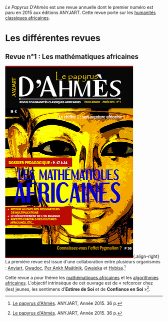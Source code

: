 <!-- TITLE: Le Papyrus D'Ahmes -->
<!-- SUBTITLE: Présentation de la revue « Le Papyrus D'Ahmes » -->

*Le Papyrus D'Ahmès* est une revue annuelle dont le premier numéro est paru en 2015 aux éditions ANYJART. Cette revue porte sur les [humanités classiques africaines](/divers/humanites-classiques-africaines).

# Les différentes revues
## Revue n°1 : Les mathématiques africaines
![F 8 Ec 9 E 94784 D 79209 A 489 Dbcca 9792 Aaf 228 Ec](/uploads/ouvrage/f-8-ec-9-e-94784-d-79209-a-489-dbcca-9792-aaf-228-ec.png "Couverture de la revue « Le papyrus d'Ahmès »"){.align-right}
La première revue est issue d'une collaboration entre plusieurs organismes : [Anyjart](/organisme/a-classer/caraibes/centre/karukera/anyjart), [Gwadoc](/organisme/a-classer/caraibes/centre/karukera/gwadoc), [Per Ankh Maâtinik](organisme/a-classer/caraibes/sud/madinina/per-ankh-maatinik), [Gwajeka](organisme/a-classer/a-cartographier/gwajeka) et [Hybisa](organisme/a-classer/a-cartographier/hybisa).[^1]

Cette revue a pour thème les [mathématiques africaines](/mathematiques/mathematiques-africaines) et les [algorithmies africaines](/mathematiques/algorithmies-africaines). L'objectif intrinsèque de cet ouvrage est de « refcorcer chez (les) jeunes, les sentimens d'**Estime de Soi** et de **Confiance en Soi** »[^1].


[^1]: [Le papyrus d'Ahmès](/ouvrage/revue/caraibes/sud/departement/madinina/le-papyrus-d-ahmes). ANYJART, Année 2015. 36 p.